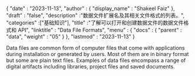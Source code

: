 {
  "date" : "2023-11-13",
  "author" : {
    "display_name" : "Shakeel Faiz"
},
  "draft" : "false",
  "description" :"数据文件扩展名及其相关文件格式的列表。",
  "categories" :["基础知识"],
  "title" :"了解可以打开和创建数据文件的数据文件格式和 API",
  "linktitle" : "Data File Formats",
  "menu" : {
    "docs" : {
      "parent" : "data",
      "weight" : "05"
}
},
  "lastmod" : "2023-11-13"
}

Data files are common form of computer files that come with applications during installation or generated by users. Most of them are in binary format but some are plain text files. Examples of data files encompass a range of digital artifacts including libraries, project files and saved documents.
